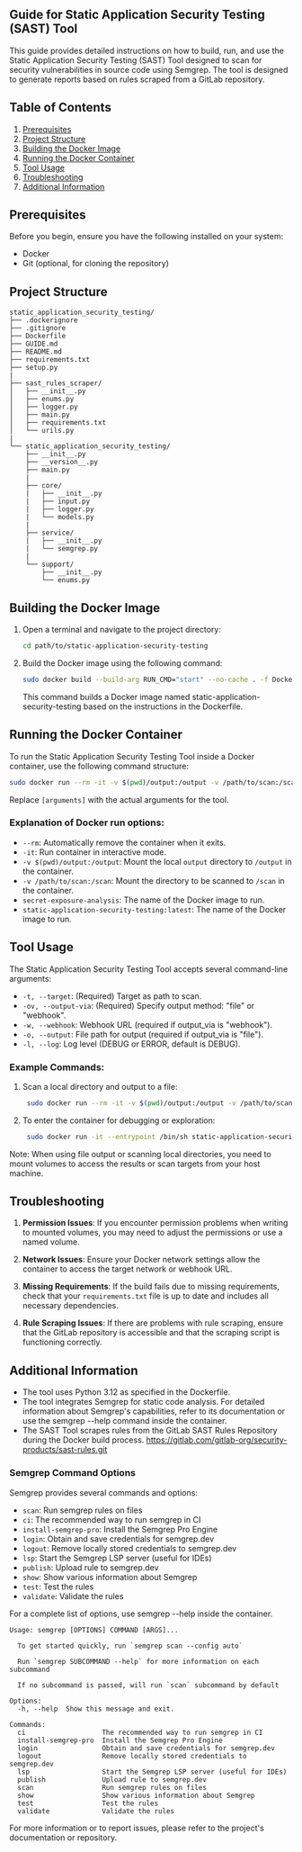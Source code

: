 ## Guide for Static Application Security Testing (SAST) Tool

This guide provides detailed instructions on how to build, run, and use the Static Application Security Testing (SAST) Tool designed to scan for security vulnerabilities in source code using Semgrep. The tool is designed to generate reports based on rules scraped from a GitLab repository.

## Table of Contents

1. [Prerequisites](#prerequisites)
2. [Project Structure](#project-structure)
3. [Building the Docker Image](#building-the-docker-image)
4. [Running the Docker Container](#running-the-docker-container)
5. [Tool Usage](#tool-usage)
6. [Troubleshooting](#troubleshooting)
7. [Additional Information](#additional-information)

## Prerequisites

Before you begin, ensure you have the following installed on your system:

- Docker
- Git (optional, for cloning the repository)

## Project Structure

```
static_application_security_testing/
├── .dockerignore
├── .gitignore
├── Dockerfile
├── GUIDE.md
├── README.md
├── requirements.txt
├── setup.py
|
├── sast_rules_scraper/
│   ├── __init__.py
│   ├── enums.py
│   ├── logger.py
│   ├── main.py
│   ├── requirements.txt
│   └── urils.py
|
└── static_application_security_testing/
    ├── __init__.py
    ├── __version__.py
    ├── main.py
    |
    ├── core/
    |   ├── __init__.py
    |   ├── input.py
    |   ├── logger.py
    |   └── models.py
    |
    ├── service/
    |   ├── __init__.py
    |   └── semgrep.py
    |
    └── support/
        ├── __init__.py
        └── enums.py
```

## Building the Docker Image

1. Open a terminal and navigate to the project directory:

   ```bash
   cd path/to/static-application-security-testing
   ```

2. Build the Docker image using the following command:

   ```bash
   sudo docker build --build-arg RUN_CMD="start" --no-cache . -f Dockerfile -t static-application-security-testing:latest
   ```

   This command builds a Docker image named static-application-security-testing based on the instructions in the Dockerfile.

## Running the Docker Container

To run the Static Application Security Testing Tool inside a Docker container, use the following command structure:

```bash
sudo docker run --rm -it -v $(pwd)/output:/output -v /path/to/scan:/scan static-application-security-testing:latest [arguments]
```

Replace `[arguments]` with the actual arguments for the tool.

### Explanation of Docker run options:

- `--rm`: Automatically remove the container when it exits.
- `-it`: Run container in interactive mode.
- `-v $(pwd)/output:/output`: Mount the local `output` directory to `/output` in the container.
- `-v /path/to/scan:/scan`: Mount the directory to be scanned to `/scan` in the container.
- `secret-exposure-analysis`: The name of the Docker image to run.
- `static-application-security-testing:latest`: The name of the Docker image to run.

## Tool Usage

The Static Application Security Testing Tool accepts several command-line arguments:

- `-t, --target`: (Required) Target as path to scan.
- `-ov, --output-via`: (Required) Specify output method: "file" or "webhook".
- `-w, --webhook`: Webhook URL (required if output_via is "webhook").
- `-o, --output`: File path for output (required if output_via is "file").
- `-l, --log`: Log level (DEBUG or ERROR, default is DEBUG).

### Example Commands:

1. Scan a local directory and output to a file:
   ```bash
    sudo docker run --rm -it -v $(pwd)/output:/output -v /path/to/scan:/scan static-application-security-testing:latest -t /scan -ov file -o /output/results.json
   ```

2. To enter the container for debugging or exploration:
   ```bash
    sudo docker run -it --entrypoint /bin/sh static-application-security-testing:latest
   ```


Note: When using file output or scanning local directories, you need to mount volumes to access the results or scan targets from your host machine.

## Troubleshooting

1. **Permission Issues**: If you encounter permission problems when writing to mounted volumes, you may need to adjust the permissions or use a named volume.

2. **Network Issues**: Ensure your Docker network settings allow the container to access the target network or webhook URL.

3. **Missing Requirements**: If the build fails due to missing requirements, check that your `requirements.txt` file is up to date and includes all necessary dependencies.

4. **Rule Scraping Issues**: If there are problems with rule scraping, ensure that the GitLab repository is accessible and that the scraping script is functioning correctly.


## Additional Information

- The tool uses Python 3.12 as specified in the Dockerfile.
- The tool integrates Semgrep for static code analysis. For detailed information about Semgrep's capabilities, refer to its documentation or use the semgrep --help command inside the container.
- The SAST Tool scrapes rules from the GitLab SAST Rules Repository during the Docker build process. https://gitlab.com/gitlab-org/security-products/sast-rules.git

### Semgrep Command Options

Semgrep provides several commands and options:

- `scan`: Run semgrep rules on files
- `ci`: The recommended way to run semgrep in CI
- `install-semgrep-pro`: Install the Semgrep Pro Engine
- `login`: Obtain and save credentials for semgrep.dev
- `logout`: Remove locally stored credentials to semgrep.dev
- `lsp`: Start the Semgrep LSP server (useful for IDEs)
- `publish`: Upload rule to semgrep.dev
- `show`: Show various information about Semgrep
- `test`: Test the rules
- `validate`: Validate the rules


For a complete list of options, use semgrep --help inside the container.

```
Usage: semgrep [OPTIONS] COMMAND [ARGS]...

  To get started quickly, run `semgrep scan --config auto`

  Run `semgrep SUBCOMMAND --help` for more information on each subcommand

  If no subcommand is passed, will run `scan` subcommand by default

Options:
  -h, --help  Show this message and exit.

Commands:
  ci                   The recommended way to run semgrep in CI
  install-semgrep-pro  Install the Semgrep Pro Engine
  login                Obtain and save credentials for semgrep.dev
  logout               Remove locally stored credentials to semgrep.dev
  lsp                  Start the Semgrep LSP server (useful for IDEs)
  publish              Upload rule to semgrep.dev
  scan                 Run semgrep rules on files
  show                 Show various information about Semgrep
  test                 Test the rules
  validate             Validate the rules
```

For more information or to report issues, please refer to the project's documentation or repository.